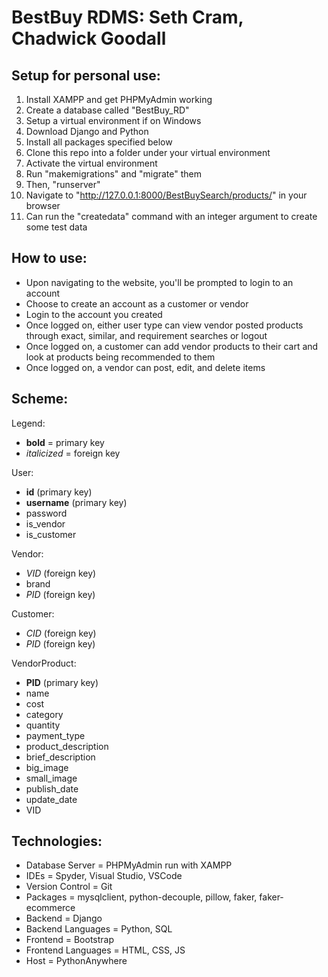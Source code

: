# BestBuy RDMS: Seth Cram, Chadwick Goodall


## **Setup for personal use:**
1. Install XAMPP and get PHPMyAdmin working
2. Create a database called "BestBuy_RD"
3. Setup a virtual environment if on Windows
4. Download Django and Python
5. Install all packages specified below
6. Clone this repo into a folder under your virtual environment
7. Activate the virtual environment
8. Run "makemigrations" and "migrate" them 
9. Then, "runserver"
10. Navigate to "http://127.0.0.1:8000/BestBuySearch/products/" in your browser
11. Can run the "createdata" command with an integer argument to create some test data

## **How to use:**
- Upon navigating to the website, you'll be prompted to login to an account
- Choose to create an account as a customer or vendor
- Login to the account you created
- Once logged on, either user type can view vendor posted products through exact, similar, and requirement searches or logout 
- Once logged on, a customer can add vendor products to their cart and look at products being recommended to them
- Once logged on, a vendor can post, edit, and delete items

## **Scheme:**

Legend: 
- **bold** = primary key
- *italicized* = foreign key

User:
- **id** (primary key)
- **username** (primary key)
- password
- is_vendor
- is_customer

Vendor:
- *VID* (foreign key)
- brand
- *PID* (foreign key)

Customer:
- *CID* (foreign key)
- *PID* (foreign key)

VendorProduct:
- **PID** (primary key)
- name
- cost
- category
- quantity
- payment_type
- product_description
- brief_description
- big_image
- small_image
- publish_date
- update_date
- VID

## **Technologies:**
- Database Server = PHPMyAdmin run with XAMPP
- IDEs = Spyder, Visual Studio, VSCode
- Version Control = Git
- Packages = mysqlclient, python-decouple, pillow, faker, faker-ecommerce
- Backend = Django
- Backend Languages = Python, SQL 
- Frontend = Bootstrap
- Frontend Languages = HTML, CSS, JS
- Host = PythonAnywhere
